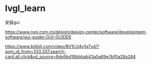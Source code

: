 # lvgl_learn

安装gui

<https://www.nxp.com.cn/design/design-center/software/development-software/gui-guider:GUI-GUIDER>

<https://www.bilibili.com/video/BV1LU4y1q7vd/?spm_id_from=333.337.search-card.all.click&vd_source=8de5bd18bbbab43a5a69e7bf0a28a284>
